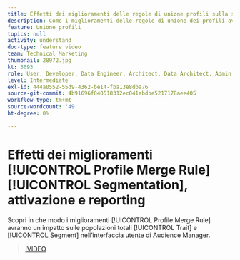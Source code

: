 ```yaml
---
title: Effetti dei miglioramenti delle regole di unione profili sulla segmentazione, l’attivazione e il reporting
description: Come i miglioramenti delle regole di unione dei profili avranno un impatto sulle popolazioni di caratteristiche totali e di segmenti nell’interfaccia utente di Audience Manager
feature: Unione profili
topics: null
activity: understand
doc-type: feature video
team: Technical Marketing
thumbnail: 28972.jpg
kt: 3693
role: User, Developer, Data Engineer, Architect, Data Architect, Admin, Leader
level: Intermediate
exl-id: 444a0552-55d9-4362-be14-fba13e8dba76
source-git-commit: 4b91696f840518312ec041abdbe5217178aee405
workflow-type: tm+mt
source-wordcount: '49'
ht-degree: 0%

---
```


# Effetti dei miglioramenti [!UICONTROL Profile Merge Rule] [!UICONTROL Segmentation], attivazione e reporting

Scopri in che modo i miglioramenti [!UICONTROL Profile Merge Rule] avranno un impatto sulle popolazioni totali [!UICONTROL Trait] e [!UICONTROL Segment] nell’interfaccia utente di Audience Manager.

>[!VIDEO](https://video.tv.adobe.com/v/28972/?quality=12)
